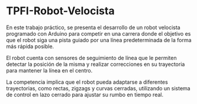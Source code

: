 # TPFI-Robot-Velocista

En este trabajo práctico, se presenta el desarrollo de un robot velocista programado con Arduino para competir en una carrera donde el objetivo es que el robot siga una pista guiado por una línea predeterminada de la forma más rápida posible. 

El robot cuenta con sensores de seguimiento de línea que le permiten detectar la posición de la misma y realizar correcciones en su trayectoria para mantener la línea en el centro.

La competencia implica que el robot pueda adaptarse a diferentes trayectorias, como rectas, zigzags y curvas cerradas, utilizando un sistema de control en lazo cerrado para ajustar su rumbo en tiempo real.

